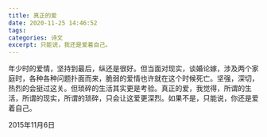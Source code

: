 ```yaml
---
title: 真正的爱
date: 2020-11-25 14:46:52
tags:
categories: 诗文
excerpt: 只能说，我还是爱着自己。
---
```

年少时的爱情，坚持到最后，纵还是很好。但当面对现实，谈婚论嫁，涉及两个家庭时，各种各种问题扑面而来，脆弱的爱情也许就在这个时候死亡。坚强，深切，热烈的会挺过这关。但琐碎的生活其实更是考验。真正的爱，我觉得，所谓的生活，所谓的现实，所谓的琐碎，只会让这爱更深烈。如果不是，只能说，你还是爱着自己。

2015年11月6日
